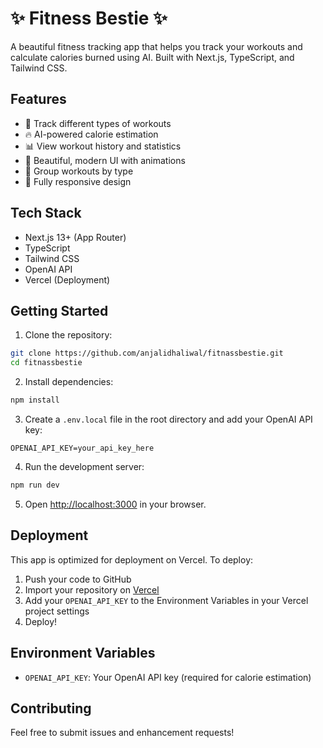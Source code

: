 # ✨ Fitness Bestie ✨

A beautiful fitness tracking app that helps you track your workouts and calculate calories burned using AI. Built with Next.js, TypeScript, and Tailwind CSS.

## Features

- 💪 Track different types of workouts
- 🔥 AI-powered calorie estimation
- 📊 View workout history and statistics
- 💖 Beautiful, modern UI with animations
- 🎯 Group workouts by type
- 📱 Fully responsive design

## Tech Stack

- Next.js 13+ (App Router)
- TypeScript
- Tailwind CSS
- OpenAI API
- Vercel (Deployment)

## Getting Started

1. Clone the repository:
```bash
git clone https://github.com/anjalidhaliwal/fitnassbestie.git
cd fitnassbestie
```

2. Install dependencies:
```bash
npm install
```

3. Create a `.env.local` file in the root directory and add your OpenAI API key:
```
OPENAI_API_KEY=your_api_key_here
```

4. Run the development server:
```bash
npm run dev
```

5. Open [http://localhost:3000](http://localhost:3000) in your browser.

## Deployment

This app is optimized for deployment on Vercel. To deploy:

1. Push your code to GitHub
2. Import your repository on [Vercel](https://vercel.com)
3. Add your `OPENAI_API_KEY` to the Environment Variables in your Vercel project settings
4. Deploy!

## Environment Variables

- `OPENAI_API_KEY`: Your OpenAI API key (required for calorie estimation)

## Contributing

Feel free to submit issues and enhancement requests!
